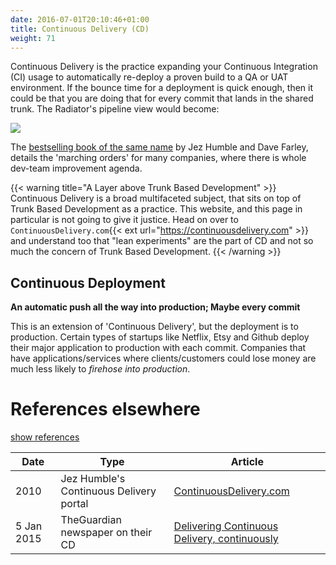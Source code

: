 ```yaml
---
date: 2016-07-01T20:10:46+01:00
title: Continuous Delivery (CD)
weight: 71
---
```


Continuous Delivery is the practice expanding your Continuous Integration (CI) usage to automatically
re-deploy a proven build to a QA or UAT environment. If the bounce time for a deployment is quick enough,
then it could be that you are doing that for every commit that lands in the shared trunk. The Radiator's pipeline view would 
become:

![](/images/pipelines2.png)

The [bestselling book of the same name](/publications/index.html#continuous-delivery-july-27-2010) by Jez Humble and Dave Farley, 
details the 'marching orders' for many companies, where there is whole dev-team improvement agenda.

{{< warning title="A Layer above Trunk Based Development" >}}
Continuous Delivery is a broad multifaceted subject, that sits on top of Trunk Based Development as a practice. This
website, and this page in particular is not going to give it justice. Head on over to 
`ContinuousDelivery.com`{{< ext url="https://continuousdelivery.com" >}} and understand too that "lean experiments" are the part 
of CD and not so much the concern of Trunk Based Development.
{{< /warning >}}

## Continuous Deployment

**An automatic push all the way into production; Maybe every commit**

This is an extension of 'Continuous Delivery', but the deployment is to production. Certain types of startups like 
Netflix, Etsy and Github deploy their major application to production with each commit. Companies that have 
applications/services where  clients/customers could lose money are much less likely to *firehose into production*.

# References elsewhere

<a id="showHideRefs" href="javascript:toggleRefs();">show references</a>

Date    | Type  | Article
--------|-------|--------
2010 | Jez Humble's Continuous Delivery portal | [ContinuousDelivery.com](https://continuousdelivery.com/)
5 Jan 2015 | TheGuardian newspaper on their CD | [Delivering Continuous Delivery, continuously](https://www.theguardian.com/info/developer-blog/2015/jan/05/delivering-continuous-delivery-continuously)




